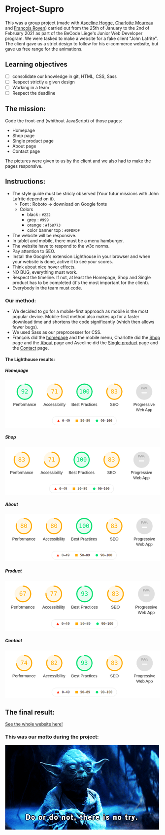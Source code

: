 # Project-Supro

This was a group project (made with [Asceline Hogge](https://github.com/AscelineHogge), [Charlotte Moureau](https://github.com/CharlotteMoureau) and [François Royen](https://github.com/francoisRoyen)) carried out from the 25th of January to the 2nd of February 2021 as part of the BeCode Liège's Junior Web Developer program. We were tasked to make a website for a fake client "John Lafrite". The client gave us a strict design to follow for his e-commerce website, but gave us free range for the animations.

## Learning objectives

- [ ] consolidate our knowledge in git, HTML, CSS, Sass
- [ ] Respect strictly a given design
- [ ] Working in a team
- [ ] Respect the deadline

## The mission:

Code the front-end (whithout JavaScript) of those pages:

- Homepage
- Shop page
- Single product page
- About page
- Contact page

The pictures were given to us by the client and we also had to make the pages responsive.

## Instructions:

- The style guide must be stricly observed (Your futur missions with John Lafrite depend on it).
  - Font : Roboto -> download on Google fonts
  - Colors
    -  black : `#222`
    - grey : `#999`
    - orange : `#f68773`
    - color banner top : `#DFDFDF`
- The website will be responsive.
- In tablet and mobile, there must be a menu hamburger.
- The website have to respond to the w3c norms.
- Pay attention to SEO.
- Install the Google's extension Lighthouse in your browser and when your website is done, active it to see your scores.
- Think about nice hover effects.
- NO BUG, everything must work.
- Respect the timeline. If not, at least the Homepage, Shop and Single product has to be completed (it's the most important for the client).
- Everybody in the team must code.

### Our method:

- We decided to go for a mobile-first approach as mobile is the most popular device. Mobile-first method also makes up for a faster download time and shortens the code significantly (which then allows fewer bugs). 
- We used Sass as our preprocesser for CSS. 
- François did the [homepage](https://francoisroyen.github.io/project-supro/) and the mobile menu, Charlotte did the [Shop](https://francoisroyen.github.io/project-supro/shop.html) page and the [About](https://francoisroyen.github.io/project-supro/about.html) page and Asceline did the [Single product](https://francoisroyen.github.io/project-supro/product.html) page and the [Contact](https://francoisroyen.github.io/project-supro/contact.html) page.

#### The Lighthouse results:

##### Homepage
![](/Charlotte/images/home.png)

##### Shop
![](/Charlotte/images/shop.png)

##### About
![](/Charlotte/images/about.png)

##### Product

![](/Charlotte/images/product.png)

##### Contact

![](/Charlotte/images/contact.png)

## The final result:

[See the whole website here!](https://francoisroyen.github.io/project-supro/)

### This was our motto during the project:

![Yoda](/Charlotte/images/giphy.gif)
